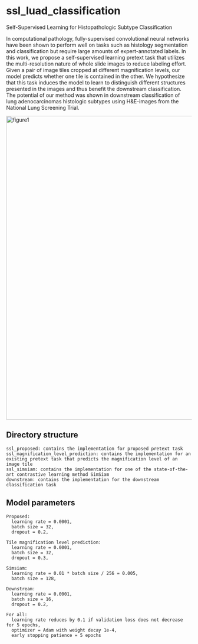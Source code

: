 # ssl_luad_classification
Self-Supervised Learning for Histopathologic Subtype Classification

In computational pathology, fully-supervised convolutional neural networks have been shown to perform well on tasks such as histology segmentation and classification but require large amounts of expert-annotated labels. In this work, we propose a self-supervised learning pretext task that utilizes the multi-resolution nature of whole slide images to reduce labeling effort. Given a pair of image tiles cropped at different magnification levels, our model predicts whether one tile is contained in the other. We hypothesize that this task induces the model to learn to distinguish different structures presented in the images and thus benefit the downstream classification. The potential of our method was shown in downstream classification of lung adenocarcinomas histologic subtypes using H\&E-images from the National Lung Screening Trial.

<img width="823" alt="figure1" src="https://user-images.githubusercontent.com/30850467/164292299-4d5e34ed-8a1d-40d8-8c72-85e257365e9e.png">


## Directory structure

```
ssl_proposed: contains the implementation for proposed pretext task
ssl_magnification_level_prediction: contains the implementation for an existing pretext task that predicts the magnification level of an image tile
ssl_simsiam: contains the implementation for one of the state-of-the-art contrastive learning method SimSiam
downstream: contains the implementation for the downstream classification task
```

## Model parameters

```
Proposed: 
  learning rate = 0.0001, 
  batch size = 32, 
  dropout = 0.2, 
  
Tile magnification level prediction: 
  learning rate = 0.0001, 
  batch size = 32, 
  dropout = 0.3, 
  
Simsiam: 
  learning rate = 0.01 * batch size / 256 = 0.005, 
  batch size = 128, 

Downstream:
  learning rate = 0.0001, 
  batch size = 16, 
  dropout = 0.2, 

For all: 
  learning rate reduces by 0.1 if validation loss does not decrease for 5 epochs,
  optimizer = Adam with weight decay 1e-4, 
  early stopping patience = 5 epochs
```

